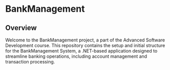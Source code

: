 # BankManagement

## Overview
Welcome to the BankManagement project, a part of the Advanced Software Development course. This repository contains the setup and initial structure for the BankManagement System, a .NET-based application designed to streamline banking operations, including account management and transaction processing.
